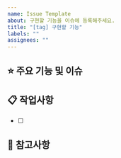 ```yaml
---
name: Issue Template
about: 구현할 기능을 이슈에 등록해주세요.
title: "[tag] 구현할 기능"
labels: ""
assignees: ""
---
```


## ⭐ 주요 기능 및 이슈

## 📋 작업사항

- [ ]

## 📄 참고사항
